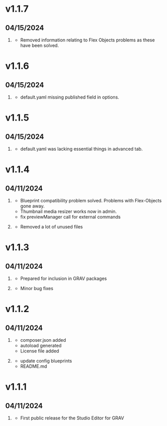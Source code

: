 # v1.1.7
## 04/15/2024

1. [](#improved)
    * Removed information relating to Flex Objects problems as these have been solved.

# v1.1.6
## 04/15/2024

1. [](#bugfix)
    * default.yaml missing published field in options.

# v1.1.5
## 04/15/2024

1. [](#bugfix)
    * default.yaml was lacking essential things in advanced tab.

# v1.1.4
## 04/11/2024

1. [](#bugfix)
    * Blueprint compatibility problem solved. Problems with Flex-Objects gone away.
    * Thumbnail media resizer works now in admin.
    * fix previewManager call for external commands

1. [](#improved)
    * Removed a lot of unused files

# v1.1.3
## 04/11/2024

1. [](#new)
    * Prepared for inclusion in GRAV packages

1. [](#improved)
    * Minor bug fixes


# v1.1.2
## 04/11/2024

1. [](#new)
    * composer.json added
    * autoload generated
    * License file added

1. [](#improved)
    * update config blueprints
    * README.md

# v1.1.1
## 04/11/2024

1. [](#new)
    * First public release for the Studio Editor for GRAV

